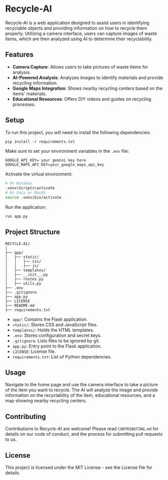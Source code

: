 # Recycle-AI

Recycle-AI is a web application designed to assist users in identifying recyclable objects and providing information on how to recycle them properly. Utilizing a camera interface, users can capture images of waste items, which are then analyzed using AI to determine their recyclability.

## Features

- **Camera Capture**: Allows users to take pictures of waste items for analysis.
- **AI-Powered Analysis**: Analyzes images to identify materials and provide recycling information.
- **Google Maps Integration**: Shows nearby recycling centers based on the items' materials.
- **Educational Resources**: Offers DIY videos and guides on recycling processes.

## Setup
To run this project, you will need to install the following dependencies:

```markdown
pip install -r requirements.txt
```

Make sure to set your environment variables in the `.env` file:

```env
GOOGLE_API_KEY= your gemini key here
GOOGLE_MAPS_API_KEY=your_google_maps_api_key
```

Activate the virtual environment:

```bash
# On Windows
.venv\Scripts\activate
# On Unix or MacOS
source .venv/bin/activate
```

Run the application:

```bash
run app.py
```

## Project Structure

```
RECYCLE-AI/
│
├── app/
│   ├── static/
│   │   ├── css/
│   │   ├── js/
│   ├── templates/
│   ├── __init__.py
│   ├── routes.py
│   ├── utils.py
├── .env
├── .gitignore
├── app.py
├── LICENSE
├── README.md
├── requirements.txt
```

- `app/`: Contains the Flask application.
- `static/`: Stores CSS and JavaScript files.
- `templates/`: Holds the HTML templates.
- `.env`: Stores configuration and secret keys.
- `.gitignore`: Lists files to be ignored by git.
- `app.py`: Entry point to the Flask application.
- `LICENSE`: License file.
- `requirements.txt`: List of Python dependencies.

## Usage

Navigate to the home page and use the camera interface to take a picture of the item you want to recycle. The AI will analyze the image and provide information on the recyclability of the item, educational resources, and a map showing nearby recycling centers.

## Contributing

Contributions to Recycle-AI are welcome! Please read `CONTRIBUTING.md` for details on our code of conduct, and the process for submitting pull requests to us.

## License

This project is licensed under the MIT License - see the License file for details.
